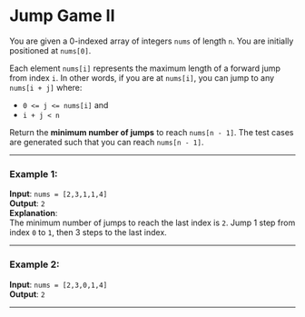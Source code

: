 # Jump Game II

You are given a 0-indexed array of integers `nums` of length `n`. You are initially positioned at `nums[0]`.

Each element `nums[i]` represents the maximum length of a forward jump from index `i`. In other words, if you are at `nums[i]`, you can jump to any `nums[i + j]` where:

- `0 <= j <= nums[i]` and
- `i + j < n`

Return the **minimum number of jumps** to reach `nums[n - 1]`. The test cases are generated such that you can reach `nums[n - 1]`.

---

### Example 1:

**Input**: `nums = [2,3,1,1,4]`  
**Output**: `2`  
**Explanation**:  
The minimum number of jumps to reach the last index is `2`. Jump 1 step from index `0` to `1`, then 3 steps to the last index.

---

### Example 2:

**Input**: `nums = [2,3,0,1,4]`  
**Output**: `2`

---
